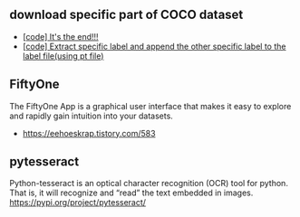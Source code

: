 ## download specific part of COCO dataset
- [[code] It's the end!!!](https://github.com/iamdami/TIL/blob/main/COCO/jsonParsing_COCO_checkOverlapping.py)  
- [[code] Extract specific label and append the other specific label to the label file(using pt file)](https://github.com/iamdami/TIL/blob/main/COCO/extractLabel_autoLabeling.py)  

## FiftyOne
The FiftyOne App is a graphical user interface that makes it easy to explore and rapidly gain intuition into your datasets.  
- https://eehoeskrap.tistory.com/583  

## pytesseract  
Python-tesseract is an optical character recognition (OCR) tool for python.  
That is, it will recognize and “read” the text embedded in images.  
https://pypi.org/project/pytesseract/  

